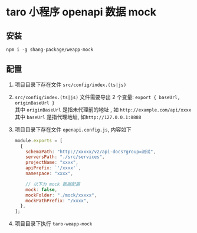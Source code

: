 # taro 小程序 openapi 数据 mock

## 安装

`npm i -g shang-package/weapp-mock`

## 配置

1. 项目目录下存在文件 `src/config/index.(ts|js)`
2. `src/config/index.(ts|js)` 文件需要导出 2 个变量: `export { baseUrl, originBaseUrl }`  
   其中 `originBaseUrl` 是指未代理前的地址 , 如 `http://example.com/api/xxxx`  
   其中 `baseUrl` 是指代理地址, 如`http://127.0.0.1:8888`
3. 项目目录下存在文件 `openapi.config.js`, 内容如下

   ```js
   module.exports = [
     {
       schemaPath: "http://xxxxx/v2/api-docs?group=测试",
       serversPath: "./src/services",
       projectName: "xxxx",
       apiPrefix: `'/xxxx'`,
       namespace: "xxxx",

       // 以下为 mock 数据配置
       mock: false,
       mockFolder: "./mock/xxxxx",
       mockPathPrefix: "/xxxx",
     },
   ];
   ```

4. 项目目录下执行 `taro-weapp-mock`
